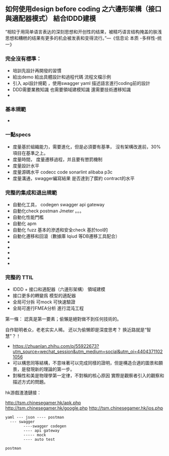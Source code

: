 ##  如何使用design before coding 之六邊形架構（接口與適配器模式） 結合IDDD建模
“相较于用简单语言表达的深刻思想和开创性的结果，被精巧语言结构掩盖的肤浅思想和糟糕的结果有更多的机会被发表和变得流行。”—《信息论 本质 -多样性-统一》

### 完全沒有標準：
   +  培訓先設計再開發的習慣
   +  給出demo 給出具體設計和過程代碼 流程文檔示例
   +  引入 api設計規範 ，使用swagger yaml 描述語言進行coding前的設計
   +  DDD需要業務知識 也需要領域建模知識  還需要技術遷移知識
   +  

### 基本規範

 +  
 
###  一點specs
  +  度量基於組織能力，需要進化，但是必須要有基準， 沒有架構改進前，30%項目在基準之上。
  +   度量時間， 度量遷移過程，并且要有懲罰機制
  +   度量設計水平 
  +   度量源碼水平 codecc code sonarlint  alibaba p3c
  +   度量溝通，swagger編寫結果 是否達到了鍥約 contract的水平

### 完整的集成和退出規範
 +  自動化工具， codegen swagger    api gateway
 +  自動化check  postman Jmeter 。。。
 +  自動化性能門檻
 +  自動化 apm
 +  自動化 fuzz 基本的滲透和安全check 基於tool的
 +  自動化遷移和回滾（數據庫 lqiud 等DB遷移工具配合）
 +  
 +  
 + 
 + 
 + 
 
 
    
 ### 完整的 TTIL
+  IDDD + 接口和適配器（六邊形架構） 領域建模
+  接口更多的轉變爲 模型的適配器
+  全局可分拆 可mock  可快速驗證
+  全局可進行FMEA分析 進行混沌工程

  第一條： 認真是第一要素；偷懶是絕對做不到任何技術的。
  
  自作聪明者众，老老实实人稀。 还以为偷懒即是深度思考？ 换近路就是“智慧”？！

+ https://zhuanlan.zhihu.com/p/55922673?utm_source=wechat_session&utm_medium=social&utm_oi=44043711021056
+ 可以構思同等結構，不意味著可以完成同樣的證明，但是構造合適的圖景和願景，是發現新的理論的第一步。
+ 對稱性和美是物理學第一定律，不對稱的核心原因 實際是觀察者引入的觀察和描述方式的問題。

hk游戲渣渣鏈接：

http://tsm.chinesegamer.hk/apk.php
http://tsm.chinesegamer.hk/google.php
http://tsm.chinesegamer.hk/ios.php

    yaml --- json ---- postman
      --- swagger  
	        ----swagger codegen
			---- api gateway
			----- mock
			---- auto test

    postman